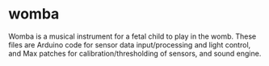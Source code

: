 # womba
Womba is a musical instrument for a fetal child to play in the womb. These files are Arduino code for sensor data input/processing and light control, and Max patches for calibration/thresholding of sensors, and sound engine.
